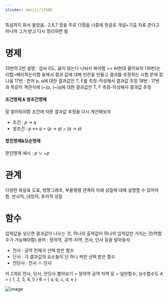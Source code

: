 ```yaml
---
sticker: emoji//1f606
---
```

뚝섬까지 와서 들었음.. 2,6,7 장을 주로 다뤘음
나중에 한글로 개념+기출 자료 준다고 하니까 그거 받고 다시 정리하면 됨

# 명제
13번의 2번 설명 : 섭씨 0도, 끓지 않는다 나눠서 봐야함 => AI한테 물어보자
(16번)논리합~배타적논리합 표에서 결과 값에 대해 빈칸을 만들고 결과를 추정하는 시험 문제 잘나옴
17번 : 먼저 p, q에 대한 결과값인 T, F를 측정-작성해서 결과값 추정
18번 : 17번과 똑같이 객관식에 (~)p, (~)q에 대한 결과값인 T, F 측정-작성해서 결과값 추정

#### 조건명제 & 쌍조건명제
잘 알아둬야함 조건에 따른 결과값 추정을 다시 계산해보자

- 조건 : 𝑝 → 𝑞
- 쌍조건 : 𝑝 ↔ 𝑞 = (𝑝 → 𝑞) ∧ (𝑞 → 𝑝)

#### 항진명제&모순명제
항진명제 예시 : 𝑝 ∨ ~𝑝

# 관계
다양한 화살표 도표, 방향그래프, 부울행렬 관계의 아래 성질에 대해 설명할 수 있어야함.
반사적, 대칭적, 추이적 성질

# 함수
입력값을 넣으면 결과값이 나오는 것, 하나의 출력값이 하나의 입력값만 가지는 것(역함수가 가능해야함)
용어 : 정의역, 공역-치역, 전사, 단사 등을 알아놓자.

- 전사 : 공역 전체가 선택 받은 함수
- 단사 : 각 결과값의 요소들이 단 하나 씩만 선택 받은 함수
- 전단사 : 전사 ∧ 단사

이 2개로 전사, 단사, 전단사 뽑아보기 + 정의역 공역 치역 등 + 일반함수, 상수함수도
A = { 1, 2, 3, 4, 5 }
B = { a, b, c, d, e }

![image](https://github.com/user-attachments/assets/436a1e25-ccb5-4f3a-9c1b-e443ef1f7f54)